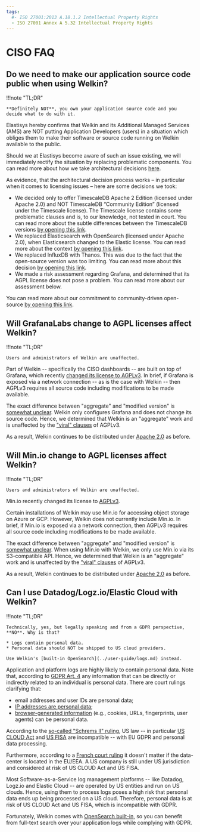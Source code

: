```yaml
---
tags:
  #- ISO 27001:2013 A.18.1.2 Intellectual Property Rights
  - ISO 27001 Annex A 5.32 Intellectual Property Rights
---
```


# CISO FAQ

## Do we need to make our application source code public when using Welkin?

!!!note "TL;DR"

    **Definitely NOT**, you own your application source code and you decide what to do with it.

Elastisys hereby confirms that Welkin and its Additional Managed Services (AMS) are NOT putting Application Developers (users) in a situation which obliges them to make their software or source code running on Welkin available to the public.

Should we at Elastisys become aware of such an issue existing, we will immediately rectify the situation by replacing problematic components. You can read more about how we take architectural decisions [here](../adr/index.md).

As evidence, that the architectural decision process works – in particular when it comes to licensing issues – here are some decisions we took:

- We decided only to offer TimescaleDB Apache 2 Edition (licensed under Apache 2.0) and NOT TimescaleDB “Community Edition” (licensed under the Timescale license). The Timescale license contains some problematic clauses and is, to our knowledge, not tested in court. You can read more about the subtle differences between the TimescaleDB versions [by opening this link](https://docs.timescale.com/about/latest/timescaledb-editions/).
- We replaced Elasticsearch with OpenSearch (licensed under Apache 2.0), when Elasticsearch changed to the Elastic license. You can read more about the context [by opening this link](https://opensearch.org/faq/).
- We replaced InfluxDB with Thanos. This was due to the fact that the open-source version was too limiting. You can read more about this decision [by opening this link](../adr/0019-push-metrics-via-thanos.md).
- We made a risk assessment regarding Grafana, and determined that its AGPL license does not pose a problem. You can read more about our assessment below.

You can read more about our commitment to community-driven open-source [by opening this link](../adr/0015-we-believe-in-community-driven-open-source.md).

## Will GrafanaLabs change to AGPL licenses affect Welkin?

!!!note "TL;DR"

    Users and administrators of Welkin are unaffected.

Part of Welkin -- specifically the CISO dashboards -- are built on top of Grafana, which recently [changed its license to AGPLv3](https://grafana.com/blog/2021/04/20/grafana-loki-tempo-relicensing-to-agplv3/). In brief, if Grafana is exposed via a network connection -- as is the case with Welkin -- then AGPLv3 requires all source code including modifications to be made available.

The exact difference between "aggregate" and "modified version" is [somewhat unclear](https://www.gnu.org/licenses/gpl-faq.en.html#MereAggregation). Welkin only configures Grafana and does not change its source code. Hence, we determined that Welkin is an "aggregate" work and is unaffected by the ["viral" clauses](https://en.wikipedia.org/wiki/Viral_license) of AGPLv3.

As a result, Welkin continues to be distributed under [Apache 2.0](https://www.apache.org/licenses/LICENSE-2.0) as before.

## Will Min.io change to AGPL licenses affect Welkin?

!!!note "TL;DR"

    Users and administrators of Welkin are unaffected.

Min.io recently changed its license to [AGPLv3](https://blog.min.io/from-open-source-to-free-and-open-source-minio-is-now-fully-licensed-under-gnu-agplv3/).

Certain installations of Welkin may use Min.io for accessing object storage on Azure or GCP. However, Welkin does not currently include Min.io. In brief, if Min.io is exposed via a network connection, then AGPLv3 requires all source code including modifications to be made available.

The exact difference between "aggregate" and "modified version" is [somewhat unclear](https://www.gnu.org/licenses/gpl-faq.en.html#MereAggregation). When using Min.io with Welkin, we only use Min.io via its S3-compatible API. Hence, we determined that Welkin is an "aggregate" work and is unaffected by the ["viral" clauses](https://en.wikipedia.org/wiki/Viral_license) of AGPLv3.

As a result, Welkin continues to be distributed under [Apache 2.0](https://www.apache.org/licenses/LICENSE-2.0) as before.

## Can I use Datadog/Logz.io/Elastic Cloud with Welkin?

!!!note "TL;DR"

    Technically, yes, but legally speaking and from a GDPR perspective, **NO**. Why is that?

    * Logs contain personal data.
    * Personal data should NOT be shipped to US cloud providers.

    Use Welkin's [built-in OpenSearch](../user-guide/logs.md) instead.

Application and platform logs are highly likely to contain personal data.
Note that, according to [GDPR Art. 4](https://gdpr.fan/a4) any information that can be directly or indirectly related to an individual is personal data.
There are court rulings clarifying that:

- email addresses and user IDs are personal data;
- [IP addresses are personal data](https://curia.europa.eu/juris/document/document.jsf?docid=184668&doclang=EN&cid=1095511);
- [browser-generated information](https://www.judiciary.uk/wp-content/uploads/2018/10/lloyd-v-google-judgment.pdf) (e.g., cookies, URLs, fingerprints, user agents) can be personal data.

According to the [so-called "Schrems II" ruling](<https://www.europarl.europa.eu/RegData/etudes/ATAG/2020/652073/EPRS_ATA(2020)652073_EN.pdf>), US law -- in particular [US CLOUD Act](https://en.wikipedia.org/wiki/CLOUD_Act) and [US FISA](https://en.wikipedia.org/wiki/Foreign_Intelligence_Surveillance_Act) are incompatible -- with EU GDPR and personal data processing.

Furthermore, according to a [French court ruling](https://iapp.org/news/a/why-this-french-court-decision-has-far-reaching-consequences-for-many-businesses/) it doesn't matter if the data-center is located in the EU/EEA. A US company is still under US jurisdiction and considered at risk of US CLOUD Act and US FISA.

Most Software-as-a-Service log management platforms -- like Datadog, Logz.io and Elastic Cloud -- are operated by US entities and run on US clouds. Hence, using them to process logs poses a high risk that personal data ends up being processed on a US cloud. Therefore, personal data is at risk of US CLOUD Act and US FISA, which is incompatible with GDPR.

Fortunately, Welkin comes with [OpenSearch built-in](../user-guide/logs.md), so you can benefit from full-text search over your application logs while complying with GDPR.
